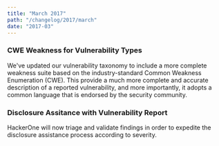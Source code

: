 ```yaml
---
title: "March 2017"
path: "/changelog/2017/march"
date: "2017-03"
---
```


### CWE Weakness for Vulnerability Types
We've updated our vulnerability taxonomy to include a more complete weakness suite based on the industry-standard Common Weakness Enumeration (CWE). This provide a much more complete and accurate description of a reported vulnerability, and more importantly, it adopts a common language that is endorsed by the security community. 

### Disclosure Assitance with Vulnerability Report
HackerOne will now triage and validate findings in order to expedite the disclosure assistance process according to severity. 
